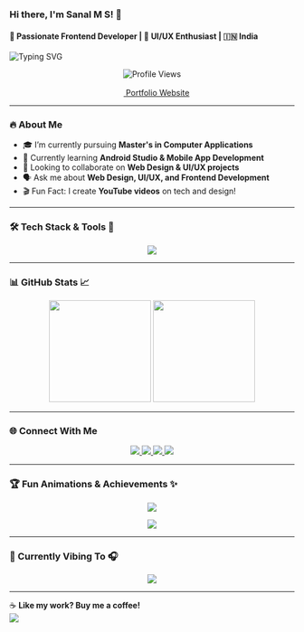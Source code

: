 ### Hi there, I'm **Sanal M S**! 👋  
#### 🚀 Passionate Frontend Developer | 🎨 UI/UX Enthusiast | 🇮🇳 India  

![Typing SVG](https://readme-typing-svg.herokuapp.com?font=Fira+Code&pause=1000&color=00FF00&center=true&width=500&lines=Frontend+Developer;UI%2FUX+Designer;Tech+Enthusiast;Passionate+Coder)  

<p align="center">
  <img src="https://komarev.com/ghpvc/?username=sanal-m-s&label=Profile%20Views&color=0e75b6&style=flat" alt="Profile Views" />
  <p align="center">
  <a href="https://sanalms.vercel.app/" target="_blank">
     <img src="https://img.icons8.com/ios-filled/50/000000/domain.png" width="16"/> Portfolio Website
  </a>
  </p>  
</p>  

---

### 🔥 About Me  
- 🎓 I’m currently pursuing **Master's in Computer Applications**  
- 📱 Currently learning **Android Studio & Mobile App Development**  
- 🤝 Looking to collaborate on **Web Design & UI/UX projects**  
- 🗣 Ask me about **Web Design, UI/UX, and Frontend Development**  
- 🎬 Fun Fact: I create **YouTube videos** on tech and design!  

---

### 🛠️ Tech Stack & Tools 🚀  
<p align="center">
  <img src="https://skillicons.dev/icons?i=html,css,js,react,tailwind,bootstrap,java,python,php,mysql,mongodb,androidstudio,vscode,figma,photoshop,illustrator&perline=8" />
</p>  

---

### 📊 GitHub Stats 📈  
<p align="center">
  <img src="https://github-readme-stats.vercel.app/api?username=sanal-m-s&show_icons=true&theme=radical" height="180em" />
  <img src="https://github-readme-stats.vercel.app/api/top-langs/?username=sanal-m-s&layout=compact&theme=radical" height="180em" />
</p>  

---

### 🌐 Connect With Me  
<p align="center">
  <a href="https://twitter.com/sanal80469020" target="_blank">
    <img src="https://img.shields.io/badge/Twitter-%231DA1F2.svg?&style=for-the-badge&logo=twitter&logoColor=white" />
  </a>
  <a href="https://linkedin.com/in/sanal-m-s-a75b77276" target="_blank">
    <img src="https://img.shields.io/badge/LinkedIn-%230A66C2.svg?&style=for-the-badge&logo=linkedin&logoColor=white" />
  </a>
  <a href="https://instagram.com/__.sanal.__" target="_blank">
    <img src="https://img.shields.io/badge/Instagram-%23E4405F.svg?&style=for-the-badge&logo=instagram&logoColor=white" />
  </a>
  <a href="https://www.youtube.com/c/sanal9584" target="_blank">
    <img src="https://img.shields.io/badge/YouTube-%23FF0000.svg?&style=for-the-badge&logo=youtube&logoColor=white" />
  </a>
</p>  

---

### 🏆 Fun Animations & Achievements ✨  
<p align="center">
  <img src="https://github-profile-trophy.vercel.app/?username=sanal-m-s&column=6&theme=radical" />
</p>  
<p align="center">
  <img src="https://github-readme-activity-graph.cyclic.app/graph?username=sanal-m-s&theme=react-dark" />
</p>  

---

### 🎵 Currently Vibing To 🎧  
<p align="center">
  <img src="https://spotify-github-profile.vercel.app/api/view?uid=your_spotify_id&cover_image=true&theme=default&show_offline=false&background_color=121212" />
</p>  

---

☕ **Like my work? Buy me a coffee!**  
<a href="https://www.buymeacoffee.com/sanalms" target="_blank">
  <img src="https://img.shields.io/badge/Buy%20Me%20a%20Coffee-%23FFDD00.svg?&style=for-the-badge&logo=buy-me-a-coffee&logoColor=black" />
</a>  
